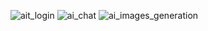 ![ait_login](https://github.com/user-attachments/assets/5a5db0e1-81c7-4b65-92a1-7f0a11f05462)
![ai_chat](https://github.com/user-attachments/assets/d91d3316-3748-4ee7-b69b-a4bd961f9b44)
![ai_images_generation](https://github.com/user-attachments/assets/135ff3a6-0a25-48cd-832c-35dcf9ffb972)
